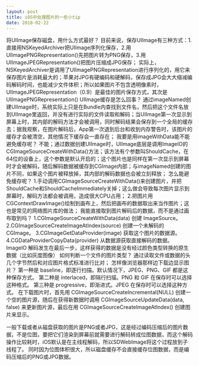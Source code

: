 ```yaml
---
layout: post
title: iOS中处理图片的一些小tip
date: 2018-02-22
---
```


将UIImage保存磁盘，用什么方式最好？
目前来说，保存UIImage有三种方式：1.直接用NSKeyedArchiver把UIImage序列化保存，2.用UIImagePNGRepresentation()先把图片转为PNG保存，3.用UIImageJPEGRepresentation()把图片压缩成JPG保存；
实际上，NSKeyedArchiver是调用了UIImagePNGRepresentation进行序列化的，用它来保存图片是消耗最大的；苹果对JPG有硬编码和硬解码，保存成JPG会大大缩减编码解码时间，也能减少文件体积；所以如果图片不包含透明像素时，UIImageJPEGRepresentation（0.9）是最佳的图片保存方式，其次是UIImagePNGRepresentation()
UIImage缓存是怎么回事？
通过imageNamed创建UIImage时，系统实际上只是在Bundle内查找到文件名，然后把这个文件名放到UIImage里返回，并没有进行实际的文件读取和解码；当UIImage第一次显示到屏幕上时，其内部的解码方法才会被调用，同时解码结果会保存到一个全局的缓存去；据我观察，在图片解码后，App第一次退到后台和收到内存警告时，该图片的缓存才会被清空，其他情况下缓存会一直存在；
我要是用imageWithData能不能避免缓存呢？
不能；通过数据创建UIImage时，UIImage底层是调用ImageIO的CGImageSourceCreateWithData()方法；该方法有个参数叫ShouldCache，在64位的设备上，这个参数是默认开启的；这个图片也是同样在第一次显示到屏幕时才会被解码，随后解码数据被缓存到CGImage内部；与imageNamed创建的图片不同，如果这个图片被释放掉，其内部的解码数据也会被立刻释放；
怎么能避免缓存呢？
1.手动调用CGImageSourceCreateWithData()来创建图片，并把ShouldCache和ShouldCacheImmediately关掉；这么做会导致每次图片显示到屏幕时，解码方法都会被调用，造成很大CPU占用；
2.把图片用CGContextDrawImage()绘制到画布上，然后把画布的数据取出来当作图片；这也是常见的网络图片库的做法；
我能直接取到图片解码后的数据，而不是通过画布取到吗？
1.CGImageSourceCreateWithData(data) 创建 ImageSource。
2.CGImageSourceCreateImageAtIndex(source) 创建一个未解码的 CGImage。
3.CGImageGetDataProvider(image) 获取这个图片的数据源。
4.CGDataProviderCopyData(provider) 从数据源获取直接解码的数据。
ImageIO 解码发生在最后一步，这样获得的数据是没有经过颜色类型转换的原生数据（比如灰度图像）
如何判断一个文件的图片类型？
通过读取文件或数据的头几个字节然后和对应图片格式标准进行比对；
怎样像浏览器那样边下载边显示图片？
第一种是 baseline，即逐行扫描。默认情况下，JPEG、PNG、GIF 都是这种保存方式。
第二种是 interlaced，即隔行扫描。PNG 和 GIF 在保存时可以选择这种格式。
第三种是 progressive，即渐进式。JPEG 在保存时可以选择这种方式。
在下载图片时，首先用 CGImageSourceCreateIncremental(NULL) 创建一个空的图片源，随后在获得新数据时调用
CGImageSourceUpdateData(data, false) 来更新图片源，最后在用 CGImageSourceCreateImageAtIndex() 创建图片来显示。

一般下载或者从磁盘获取的图片是PNG或者JPG，这是经过编码压缩后的图片数据，不是位图，要把它们渲染到屏幕前就需要进行解码转成位图数据，而这个解码操作比较耗时，iOS默认是在主线程解码，所以SDWebImage将这个过程放到子线程了。
同时因为位图体积很大，所以磁盘缓存不会直接缓存位图数据，而是编码压缩后的PNG或JPG数据。 

